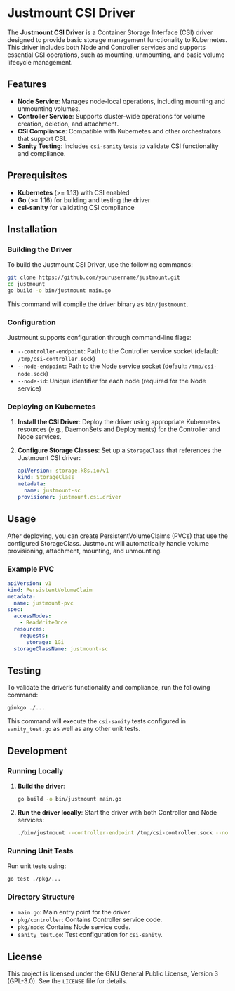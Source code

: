 
# Justmount CSI Driver

The **Justmount CSI Driver** is a Container Storage Interface (CSI) driver designed to provide basic storage management functionality to Kubernetes. This driver includes both Node and Controller services and supports essential CSI operations, such as mounting, unmounting, and basic volume lifecycle management.

## Features

- **Node Service**: Manages node-local operations, including mounting and unmounting volumes.
- **Controller Service**: Supports cluster-wide operations for volume creation, deletion, and attachment.
- **CSI Compliance**: Compatible with Kubernetes and other orchestrators that support CSI.
- **Sanity Testing**: Includes `csi-sanity` tests to validate CSI functionality and compliance.

## Prerequisites

- **Kubernetes** (>= 1.13) with CSI enabled
- **Go** (>= 1.16) for building and testing the driver
- **csi-sanity** for validating CSI compliance

## Installation

### Building the Driver

To build the Justmount CSI Driver, use the following commands:

```bash
git clone https://github.com/yourusername/justmount.git
cd justmount
go build -o bin/justmount main.go
```

This command will compile the driver binary as `bin/justmount`.

### Configuration

Justmount supports configuration through command-line flags:

- `--controller-endpoint`: Path to the Controller service socket (default: `/tmp/csi-controller.sock`)
- `--node-endpoint`: Path to the Node service socket (default: `/tmp/csi-node.sock`)
- `--node-id`: Unique identifier for each node (required for the Node service)

### Deploying on Kubernetes

1. **Install the CSI Driver**:
   Deploy the driver using appropriate Kubernetes resources (e.g., DaemonSets and Deployments) for the Controller and Node services. 

2. **Configure Storage Classes**:
   Set up a `StorageClass` that references the Justmount CSI driver:

   ```yaml
   apiVersion: storage.k8s.io/v1
   kind: StorageClass
   metadata:
     name: justmount-sc
   provisioner: justmount.csi.driver
   ```

## Usage

After deploying, you can create PersistentVolumeClaims (PVCs) that use the configured StorageClass. Justmount will automatically handle volume provisioning, attachment, mounting, and unmounting.

### Example PVC

```yaml
apiVersion: v1
kind: PersistentVolumeClaim
metadata:
  name: justmount-pvc
spec:
  accessModes:
    - ReadWriteOnce
  resources:
    requests:
      storage: 1Gi
  storageClassName: justmount-sc
```

## Testing

To validate the driver’s functionality and compliance, run the following command:

```bash
ginkgo ./...
```

This command will execute the `csi-sanity` tests configured in `sanity_test.go` as well as any other unit tests.

## Development

### Running Locally

1. **Build the driver**:

   ```bash
   go build -o bin/justmount main.go
   ```

2. **Run the driver locally**:
   Start the driver with both Controller and Node services:

   ```bash
   ./bin/justmount --controller-endpoint /tmp/csi-controller.sock --node-endpoint /tmp/csi-node.sock --node-id <node-id>
   ```

### Running Unit Tests

Run unit tests using:

```bash
go test ./pkg/...
```

### Directory Structure

- `main.go`: Main entry point for the driver.
- `pkg/controller`: Contains Controller service code.
- `pkg/node`: Contains Node service code.
- `sanity_test.go`: Test configuration for `csi-sanity`.

## License

This project is licensed under the GNU General Public License, Version 3 (GPL-3.0). See the `LICENSE` file for details.
